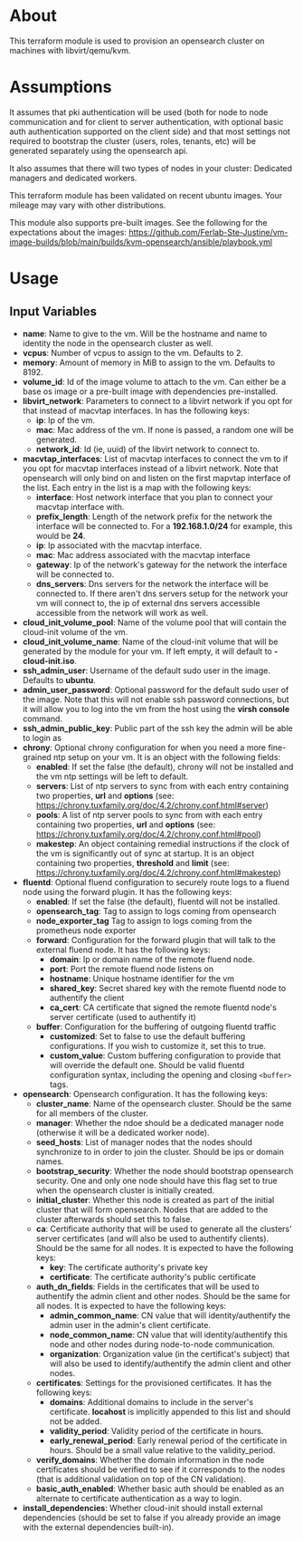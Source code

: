 # About

This terraform module is used to provision an opensearch cluster on machines with libvirt/qemu/kvm.

# Assumptions

It assumes that pki authentication will be used (both for node to node communication and for client to server authentication, with optional basic auth authentication supported on the client side) and that most settings not required to bootstrap the cluster (users, roles, tenants, etc) will be generated separately using the opensearch api.

It also assumes that there will two types of nodes in your cluster: Dedicated managers and dedicated workers.

This terraform module has been validated on recent ubuntu images. Your mileage may vary with other distributions.

This module also supports pre-built images. See the following for the expectations about the images: https://github.com/Ferlab-Ste-Justine/vm-image-builds/blob/main/builds/kvm-opensearch/ansible/playbook.yml 

# Usage

## Input Variables

- **name**: Name to give to the vm. Will be the hostname and name to identity the node in the opensearch cluster as well.
- **vcpus**: Number of vcpus to assign to the vm. Defaults to 2.
- **memory**: Amount of memory in MiB to assign to the vm. Defaults to 8192.
- **volume_id**: Id of the image volume to attach to the vm. Can either be a base os image or a pre-built image with dependencies pre-installed.
- **libvirt_network**: Parameters to connect to a libvirt network if you opt for that instead of macvtap interfaces. In has the following keys:
  - **ip**: Ip of the vm.
  - **mac**: Mac address of the vm. If none is passed, a random one will be generated.
  - **network_id**: Id (ie, uuid) of the libvirt network to connect to.
- **macvtap_interfaces**: List of macvtap interfaces to connect the vm to if you opt for macvtap interfaces instead of a libvirt network. Note that opensearch will only bind on and listen on the first mapvtap interface of the list. Each entry in the list is a map with the following keys:
  - **interface**: Host network interface that you plan to connect your macvtap interface with.
  - **prefix_length**: Length of the network prefix for the network the interface will be connected to. For a **192.168.1.0/24** for example, this would be **24**.
  - **ip**: Ip associated with the macvtap interface. 
  - **mac**: Mac address associated with the macvtap interface
  - **gateway**: Ip of the network's gateway for the network the interface will be connected to.
  - **dns_servers**: Dns servers for the network the interface will be connected to. If there aren't dns servers setup for the network your vm will connect to, the ip of external dns servers accessible accessible from the network will work as well.
- **cloud_init_volume_pool**: Name of the volume pool that will contain the cloud-init volume of the vm.
- **cloud_init_volume_name**: Name of the cloud-init volume that will be generated by the module for your vm. If left empty, it will default to **<name>-cloud-init.iso**.
- **ssh_admin_user**: Username of the default sudo user in the image. Defaults to **ubuntu**.
- **admin_user_password**: Optional password for the default sudo user of the image. Note that this will not enable ssh password connections, but it will allow you to log into the vm from the host using the **virsh console** command.
- **ssh_admin_public_key**: Public part of the ssh key the admin will be able to login as
- **chrony**: Optional chrony configuration for when you need a more fine-grained ntp setup on your vm. It is an object with the following fields:
  - **enabled**: If set the false (the default), chrony will not be installed and the vm ntp settings will be left to default.
  - **servers**: List of ntp servers to sync from with each entry containing two properties, **url** and **options** (see: https://chrony.tuxfamily.org/doc/4.2/chrony.conf.html#server)
  - **pools**: A list of ntp server pools to sync from with each entry containing two properties, **url** and **options** (see: https://chrony.tuxfamily.org/doc/4.2/chrony.conf.html#pool)
  - **makestep**: An object containing remedial instructions if the clock of the vm is significantly out of sync at startup. It is an object containing two properties, **threshold** and **limit** (see: https://chrony.tuxfamily.org/doc/4.2/chrony.conf.html#makestep)
- **fluentd**: Optional fluend configuration to securely route logs to a fluend node using the forward plugin. It has the following keys:
  - **enabled**: If set the false (the default), fluentd will not be installed.
  - **opensearch_tag**: Tag to assign to logs coming from opensearch
  - **node_exporter_tag** Tag to assign to logs coming from the prometheus node exporter
  - **forward**: Configuration for the forward plugin that will talk to the external fluend node. It has the following keys:
    - **domain**: Ip or domain name of the remote fluend node.
    - **port**: Port the remote fluend node listens on
    - **hostname**: Unique hostname identifier for the vm
    - **shared_key**: Secret shared key with the remote fluentd node to authentify the client
    - **ca_cert**: CA certificate that signed the remote fluentd node's server certificate (used to authentify it)
  - **buffer**: Configuration for the buffering of outgoing fluentd traffic
    - **customized**: Set to false to use the default buffering configurations. If you wish to customize it, set this to true.
    - **custom_value**: Custom buffering configuration to provide that will override the default one. Should be valid fluentd configuration syntax, including the opening and closing ```<buffer>``` tags.
- **opensearch**: Opensearch configuration. It has the following keys:
  - **cluster_name**: Name of the opensearch cluster. Should be the same for all members of the cluster.
  - **manager**: Whether the ndoe should be a dedicated manager node (otherwise it will be a dedicated worker node).
  - **seed_hosts**: List of manager nodes that the nodes should synchronize to in order to join the cluster. Should be ips or domain names.
  - **bootstrap_security**: Whether the node should bootstrap opensearch security. One and only one node should have this flag set to true when the opensearch cluster is initially created.
  - **initial_cluster**: Whether this node is created as part of the initial cluster that will form opensearch. Nodes that are added to the cluster afterwards should set this to false.
  - **ca**: Certificate authority that will be used to generate all the clusters' server certificates (and will also be used to authentify clients). Should be the same for all nodes. It is expected to have the following keys:
    - **key**: The certificate authority's private key
    - **certificate**: The certificate authority's public certificate
  - **auth_dn_fields**: Fields in the certificates that will be used to authentify the admin client and other nodes. Should be the same for all nodes. It is expected to have the following keys:
    - **admin_common_name**: CN value that will identity/authentify the admin user in the admin's client certificate.
    - **node_common_name**: CN value that will identity/authentify this node and other nodes during node-to-node communication.
    - **organization**: Organization value (in the certificat's subject) that will also be used to identify/authentify the admin client and other nodes.
  - **certificates**: Settings for the provisioned certificates. It has the following keys:
    - **domains**: Additional domains to include in the server's certificate. **locahost** is implicitly appended to this list and should not be added.
    - **validity_period**: Validity period of the certificate in hours.
    - **early_renewal_period**: Early renewal period of the certificate in hours. Should be a small value relative to the validity_period.
  - **verify_domains**: Whether the domain information in the node certificates should be verified to see if it corresponds to the nodes (that is additional validation on top of the CN validation).
  - **basic_auth_enabled**: Whether basic auth should be enabled as an alternate to certificate authentication as a way to login.
- **install_dependencies**: Whether cloud-init should install external dependencies (should be set to false if you already provide an image with the external dependencies built-in).